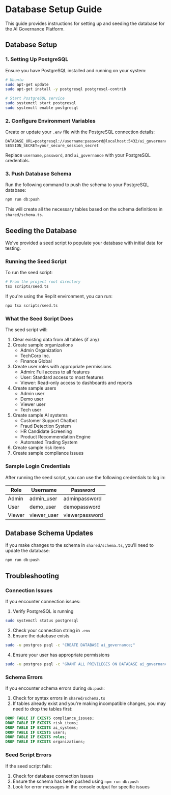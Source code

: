 # Database Setup Guide

This guide provides instructions for setting up and seeding the database for the AI Governance Platform.

## Database Setup

### 1. Setting Up PostgreSQL

Ensure you have PostgreSQL installed and running on your system:

```bash
# Ubuntu
sudo apt-get update
sudo apt-get install -y postgresql postgresql-contrib

# Start PostgreSQL service
sudo systemctl start postgresql
sudo systemctl enable postgresql
```

### 2. Configure Environment Variables

Create or update your `.env` file with the PostgreSQL connection details:

```
DATABASE_URL=postgresql://username:password@localhost:5432/ai_governance
SESSION_SECRET=your_secure_session_secret
```

Replace `username`, `password`, and `ai_governance` with your PostgreSQL credentials.

### 3. Push Database Schema

Run the following command to push the schema to your PostgreSQL database:

```bash
npm run db:push
```

This will create all the necessary tables based on the schema definitions in `shared/schema.ts`.

## Seeding the Database

We've provided a seed script to populate your database with initial data for testing.

### Running the Seed Script

To run the seed script:

```bash
# From the project root directory
tsx scripts/seed.ts
```

If you're using the Replit environment, you can run:

```bash
npx tsx scripts/seed.ts
```

### What the Seed Script Does

The seed script will:

1. Clear existing data from all tables (if any)
2. Create sample organizations
   - Admin Organization
   - TechCorp Inc.
   - Finance Global
3. Create user roles with appropriate permissions
   - Admin: Full access to all features
   - User: Standard access to most features
   - Viewer: Read-only access to dashboards and reports
4. Create sample users
   - Admin user
   - Demo user
   - Viewer user
   - Tech user
5. Create sample AI systems
   - Customer Support Chatbot
   - Fraud Detection System
   - HR Candidate Screening
   - Product Recommendation Engine
   - Automated Trading System
6. Create sample risk items
7. Create sample compliance issues

### Sample Login Credentials

After running the seed script, you can use the following credentials to log in:

| Role  | Username    | Password      |
|-------|-------------|---------------|
| Admin | admin_user  | adminpassword |
| User  | demo_user   | demopassword  |
| Viewer| viewer_user | viewerpassword|

## Database Schema Updates

If you make changes to the schema in `shared/schema.ts`, you'll need to update the database:

```bash
npm run db:push
```

## Troubleshooting

### Connection Issues

If you encounter connection issues:

1. Verify PostgreSQL is running
```bash
sudo systemctl status postgresql
```

2. Check your connection string in `.env`
3. Ensure the database exists
```bash
sudo -u postgres psql -c "CREATE DATABASE ai_governance;"
```

4. Ensure your user has appropriate permissions
```bash
sudo -u postgres psql -c "GRANT ALL PRIVILEGES ON DATABASE ai_governance TO your_username;"
```

### Schema Errors

If you encounter schema errors during `db:push`:

1. Check for syntax errors in `shared/schema.ts`
2. If tables already exist and you're making incompatible changes, you may need to drop the tables first:
```sql
DROP TABLE IF EXISTS compliance_issues;
DROP TABLE IF EXISTS risk_items;
DROP TABLE IF EXISTS ai_systems;
DROP TABLE IF EXISTS users;
DROP TABLE IF EXISTS roles;
DROP TABLE IF EXISTS organizations;
```

### Seed Script Errors

If the seed script fails:

1. Check for database connection issues
2. Ensure the schema has been pushed using `npm run db:push`
3. Look for error messages in the console output for specific issues